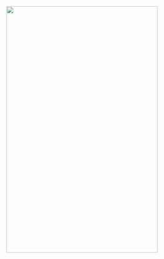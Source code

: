 <img src ="https://user-images.githubusercontent.com/54837910/68644141-aad29b00-0546-11ea-8779-6dd8572dcfae.png" width=400px height=650px>

